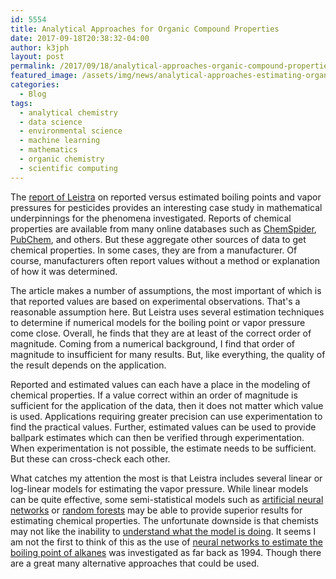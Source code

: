 ```yaml
---
id: 5554
title: Analytical Approaches for Organic Compound Properties
date: 2017-09-18T20:38:32-04:00
author: k3jph
layout: post
permalink: /2017/09/18/analytical-approaches-organic-compound-properties/
featured_image: /assets/img/news/analytical-approaches-estimating-organic-compound-properties.webp
categories:
  - Blog
tags:
  - analytical chemistry
  - data science
  - environmental science
  - machine learning
  - mathematics
  - organic chemistry
  - scientific computing
---
```

The [report of Leistra](http://library.wur.nl/WebQuery/wurpubs/412692)
on reported versus estimated boiling points and vapor pressures for
pesticides provides an interesting case study in mathematical
underpinnings for the phenomena investigated.  Reports of chemical
properties are available from many online databases such as
[ChemSpider](http://www.chemspider.com/),
[PubChem](https://pubchem.ncbi.nlm.nih.gov/), and others.  But these
aggregate other sources of data to get chemical properties.  In
some cases, they are from a manufacturer.  Of course, manufacturers
often report values without a method or explanation of how it was
determined.

The article makes a number of assumptions, the most important of
which is that reported values are based on experimental observations.
That's a reasonable assumption here.  But Leistra uses several
estimation techniques to determine if numerical models for the
boiling point or vapor pressure come close.  Overall, he finds that
they are at least of the correct order of magnitude.  Coming from
a numerical background, I find that order of magnitude to insufficient
for many results.  But, like everything, the quality of the result
depends on the application.

Reported and estimated values can each have a place in the modeling
of chemical properties.  If a value correct within an order of
magnitude is sufficient for the application of the data, then it
does not matter which value is used.  Applications requiring greater
precision can use experimentation to find the practical values.
Further, estimated values can be used to provide ballpark estimates
which can then be verified through experimentation.  When experimentation
is not possible, the estimate needs to be sufficient.  But these
can cross-check each other.

What catches my attention the most is that Leistra includes several
linear or log-linear models for estimating the vapor pressure.
While linear models can be quite effective, some semi-statistical
models such as [artificial neural
networks](http://www.psych.utoronto.ca/users/reingold/courses/ai/cache/neural2.html)
or [random
forests](https://www.stat.berkeley.edu/~breiman/RandomForests/cc_home.htm)
may be able to provide superior results for estimating chemical
properties.  The unfortunate downside is that chemists may not like
the inability to [understand what the model is
doing](https://www.ncbi.nlm.nih.gov/pubmed/18255717).  It seems I
am not the first to think of this as the use of [neural networks
to estimate the boiling point of
alkanes](http://pubs.rsc.org/en/content/articlepdf/1994/FT/FT9949000097)
was investigated as far back as 1994.  Though there are a great
many alternative approaches that could be used.

